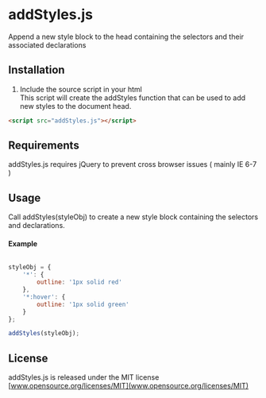# addStyles.js
Append a new style block to the head containing the selectors and their associated declarations <br>

## Installation
1. Include the source script in your html <br>
This script will create the addStyles function that can be used to add new styles to the document head.
```html
<script src="addStyles.js"></script>
```

## Requirements
addStyles.js requires jQuery to prevent cross browser issues ( mainly IE 6-7 )

## Usage
Call addStyles(styleObj) to create a new style block containing the selectors and declarations. <br>
   
#### Example

```js

styleObj = {
    '*': {
        outline: '1px solid red'
    },
    '*:hover': {
        outline: '1px solid green'
    }
};

addStyles(styleObj);

```

## License 
addStyles.js is released under the MIT license <br>
[www.opensource.org/licenses/MIT](www.opensource.org/licenses/MIT)
